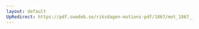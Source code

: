 ```yaml
---
layout: default
UpRedirect: https://pdf.swedeb.se/riksdagen-motions-pdf/1867/mot_1867__ak__00137/mot_1867__ak__00137_001.pdf
---
```

